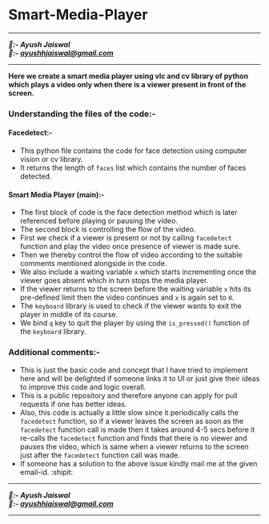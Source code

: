 # Smart-Media-Player

********************
***🧔:- Ayush Jaiswal<br>
📧:- ayushhjaiswal@gmail.com***
********************

**Here we create a smart media player using vlc and cv library of python which plays a video only when there is a viewer present in front of the screen.**
### Understanding the files of the code:-

#### Facedetect:-
* This python file contains the code for face detection using computer vision or cv library.
* It returns the length of `faces` list which contains the number of faces detected.

#### Smart Media Player (main):-
* The first block of code is the face detection method which is later referenced before playing or pausing the video.
* The second block is controlling the flow of the video.
* First we check if a viewer is present or not by calling `facedetect` function and play the video once presence of viewer is made sure.
* Then we thereby control the flow of video according to the suitable comments mentioned alongside in the code.
* We also include a waiting variable `x` which starts incrementing once the viewer goes absent which in turn stops the media player.
* If the viewer returns to the screen before the waiting variable `x` hits its pre-defined limit then the video continues and `x` is again set to `0`.
* The `keyboard` library is used to check if the viewer wants to exit the player in middle of its course.
* We bind `q` key to quit the player by using the `is_pressed()` function of the `keyboard` library.

### Additional comments:-
* This is just the basic code and concept that I have tried to implement here and will be delighted if someone links it to UI or just give their ideas to improve this code and logic overall.
* This is a public repository and therefore anyone can apply for pull requests if one has better ideas.
* Also, this code is actually a little slow since it periodically calls the `facedetect` function, so if a viewer leaves the screen as soon as the `facedetect` function call is made then it takes around 4-5 secs before it re-calls the `facedetect` function and finds that there is no viewer and pauses the video, which is same when a viewer returns to the screen just after the `facedetect` function call was made.
* If someone has a solution to the above issue kindly mail me at the given email-id. :shipit:

********************
***🧔:- Ayush Jaiswal<br>
📧:- ayushhjaiswal@gmail.com***
********************
